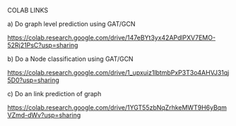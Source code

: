 COLAB LINKS

a) Do graph level prediction using GAT/GCN

https://colab.research.google.com/drive/147eBYt3yx42APdlPXV7EMO-52Rj21PsC?usp=sharing

b) Do a Node classification using GAT/GCN

https://colab.research.google.com/drive/1_upxuiz1lbtmbPxP3T3o4AHVJ31qj5D0?usp=sharing

c) Do an link  prediction of graph

https://colab.research.google.com/drive/1YGT55zbNqZrhkeMWT9H6yBqmVZmd-dWv?usp=sharing
